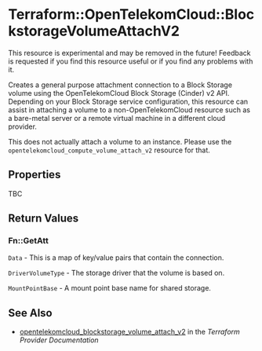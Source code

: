 # Terraform::OpenTelekomCloud::BlockstorageVolumeAttachV2

This resource is experimental and may be removed in the future! Feedback
is requested if you find this resource useful or if you find any problems
with it.

Creates a general purpose attachment connection to a Block
Storage volume using the OpenTelekomCloud Block Storage (Cinder) v2 API.
Depending on your Block Storage service configuration, this
resource can assist in attaching a volume to a non-OpenTelekomCloud resource
such as a bare-metal server or a remote virtual machine in a
different cloud provider.

This does not actually attach a volume to an instance. Please use
the `opentelekomcloud_compute_volume_attach_v2` resource for that.

## Properties

TBC

## Return Values

### Fn::GetAtt

`Data` - This is a map of key/value pairs that contain the connection.

`DriverVolumeType` - The storage driver that the volume is based on.

`MountPointBase` - A mount point base name for shared storage.

## See Also

* [opentelekomcloud_blockstorage_volume_attach_v2](https://www.terraform.io/docs/providers/opentelekomcloud/r/blockstorage_volume_attach_v2.html) in the _Terraform Provider Documentation_
